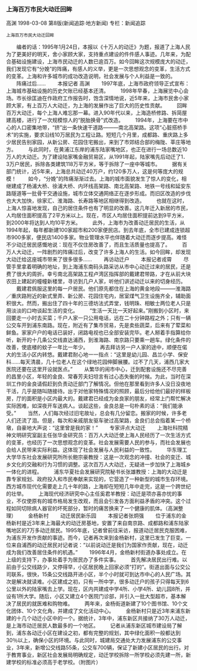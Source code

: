 ### 上海百万市民大动迁回眸
高渊
1998-03-08
第8版(新闻追踪·地方新闻)
专栏：新闻追踪

    上海百万市民大动迁回眸
　　编者的话：1995年1月24日，本报以《十万人的动迁》为题，报道了上海人民为了更美好的明天，舍小家顾大家，支持重点建设的件件感人事迹。几年来，为配合基础设施建设，上海市民动迁的人数已逾百万。如今回眸这次规模庞大的动迁，我们发现它有“分娩”的阵痛，有感人的义举，更是一次思想观念的变革，生活方式的变革。上海和许多城市的成功改造说明，社会发展与个人利益是一致的。
　　阵痛过后……
　　本报记者  高渊
　　1997年底，上海市政府领导正式宣布：上海城市基础设施的历史欠账已经基本还清。
　　1998年早春，上海展览中心会场。市长徐匡迪在作政府工作报告时，饱含深情地说，近5年来，上海市民舍小家顾大家，有上百万人大动迁，为上海的发展作出了巨大的历史性贡献。
　　回眸百万大动迁，每个上海人难忘那一幕。进入90年代以来，上海造桥修路、拆简屋建高楼，进行了一次规模惊人的“脱胎换骨”式改造。
　　1994年，上海要在市中心的人口密集地带，“挤”出一条快速干道路———南北高架路。这项“心脏搭桥手术”的实施，要求沿线10万居民为工程让路。短短几个月里，成都路、重庆路上多少居民告别家园，从新公房、花园住宅搬出，来到了市郊结合部的梅陇、莘庄等地方。
　　与此同时，在黄浦江东岸的浦东陆家嘴地区，也正在进行一场总数近10万人的大动迁。为了建设陆家嘴金融贸易区，从1991年起，陆家嘴先后动迁了1．3万户居民，拆除各类建筑118万平方米，等于拆除了一座中等城市。
　　据有关部门统计，近5年来，上海总共动迁40万户，约120多万人，这是何等庞大的规模！
　　如今，“分娩”的阵痛渐渐过去。上海的城市面貌发生了惊人的变化，相继建成了杨浦大桥、徐浦大桥、内环线高架路、南北高架路、地铁一号线和延安东路隧道等一批骨干交通设施，城市立体交通网络正在逐步形成。而旧区改造的步伐也大大加快，徐家汇、淮海路、长寿路等地区相继得到改造。
　　也就在这时，上海人惊喜地发现，自己的居住条件也有了明显的改善。这几年迁入新居的市民，人均居住面积提高了2平方米以上。现在，市区人均居住面积提前达到9平方米，到2000年将达到人均10平方米。
　　此外，上海市为改善动迁居民的生活，从1994年起，每年都新建100家超市和200家便民店。到去年底，全市已建成连锁超市900多家，便民店1400多家。物业管理水平也伴随着大动迁而逐步提高。难怪不少动迁居民感慨地说：现在不仅住房改善了，而且生活质量也提高了。
　　百万人大动迁，一阵剧烈的阵痛过后，改变了许多上海人的生活。如今回眸，却发现大动迁给这座城市带来了很多很多……
　　再访动迁户
　　本报记者戎霄
　　尽管手里拿着明确的地址，到上海浦东南码头路采访从市中心动迁过来的居民，还是费了很大的周折。幸亏南北高架路工程卢湾区指挥部的戴建君带路，才在从前大块农田上建起的幢幢新楼里，寻访到几户人家，听他们讲述动迁以来的切身经历。
　　戴建君佩服这里的每一户居民。他们原先都住在上海的黄金地段———淮海路／重庆路附近的新式里弄、新公房、花园住宅内，居室煤气卫生设施齐全，辅助面积很大。然而，搬出住了四十年的三德坊法式弄堂，钱明珠、相敏士两位老人只是用淡淡的口吻谈起生活的变化。
　　“生活一天比一天好起来。”刚搬到小区时，来回要走一小时去买菜；千户人家一只公用电话，远在二十分钟路程之外；只有一辆公交车开到浦东南路。现在，附近有了集市贸易，先是卖些蔬菜，后来有了荤菜和鲜鱼。家家户户的电话已装好，闭路电视也已全部安装完毕。老人掰着手指算给你听，新开的十几条公交线直达浦西，到淮海路、南京路只要乘一趟车。绿化条件的改善，使底楼的蚊子一年比一年少。
　　再去拜访另一户人家的途中，顺便在偌大的生活小区内转悠。戴建君耐心地一一指点：“这里是幼儿园、昌兰小学、保安科……每天清晨，几十位老人在这个绿地花园伸脚展腰。过不了几天，浦西几家大医院还要在这里开设就医点。”
　　从繁华的闹市中心，迁到配套设施还不尽完善的昌里小区，年轻的金良、常春芳夫妇坦言有过心态失衡的时候。为此，当时在深圳工作的金良请假赶到负责动迁部门了解情况。但他在那里看到许多人没日没夜地干活，几乎是随叫随接待。出于对他家特殊情况的照顾，最后分给他们最好的样板房，厅的面积是小区内最大的。戴建君已经成为金良家的朋友，经常上门帮忙解决实际困难，如深夜开车送病人。谈起这些，金良总是一句朴素的话：“我们能承受。”
　　当然，人们每次经过旧宅故址，总会有几分留恋。搬家的时候，许多老人们还流了泪。但是，每次和亲戚朋友驱车驶过高架路，金良们总会指着某一个桥墩，自豪地大声说：“这里曾是我的家！”
　　专家评点大动迁
　　上海社科院精神文明研究室副主任张华金研究员：百万人大动迁使上海人民经历了一次生活方式的变革，也经历了一次思想观念的变革。社会发展需要人民的参与，而社会发展也会给人民带来实际利益。这体现了社会发展与人民利益的一致性。
　　华东理工大学华东社会发展研究所所长鲍宗豪教授：这是一次观念的冲撞、社会的变迁、城乡文化的交融和行为习惯的调整。这次百万人大动迁，无疑进一步加快了上海城乡一体化的进程。
　　浦东华夏社会发展研究院秘书长张雄教授：上海的大动迁是靠专家规划、政府投入和市民奉献来实现的，它营造了一种新型的城市生存环境。西方城市现代化需要走上几十年的路，上海却在短短几年中走完，这是一个跨世纪的壮举。
　　上海现代经济研究中心主任奚君羊教授：动迁是项亦喜亦忧的事业，不仅使原有的城市格局发生改观，而且会引发各方面利益矛盾的冲突。这个过程如同切除病人器官的坏死部分，暂时的痛苦换来了一个健康的肌体。（高渊整理）
　　金杨新村
　　动迁居民新乐园
　　本报记者张炯强
　　位于浦东的金杨新村是近3年来上海最大的动迁房基地，安置了来自南京路、成都路和浦东陆家嘴地区的7万多动迁居民。1995年底，记者曾前往采访，报道动迁居民克服困难，为浦东开发作贡献的事迹。而今，记者再次来到金杨新村，这里已发生了巨变。一位来自浦西的动迁居民对记者说：“以前说动迁是我们为国家作贡献，现在，动迁成为我们改善居住条件的机遇。”
　　1996年4月，金杨新村街道办事处成立。在上级的支持下，办事处着手为居民办了多件实事。
　　首先解决居民出行难。以前由于公交线路少，又停得早，小区居民晚上回家必须“打的”。街道出面与公交公司联系，很快，15条公交线路开进小区，半个小时就可到达市中心的人民广场。其次是解决就读难。小区建成之初，只有一所中学，很多动迁户的孩子只得每天到6公里以外的陆家嘴去上学。现在，区内共建成中学4所、小学4所、幼儿园8所，并设有1所大学。随后，小区又建立4个医院门诊部，并引入一批大型超市，基本解决了居民的就医难和购物难。
　　两年来，金杨街道新建了10个图书馆、10个文化团体、10个文化角，并建成了文化活动中心。
　　金杨新村只是近3年来浦东新建的十几个动迁小区中的一个。据统计，3年中，浦东新区共接纳了30万人动迁，是上海市动迁居民人数最多的一个地区。
　　记者从浦东新区城市建设局了解到，浦东各动迁小区在建设之初，都有完整的规划，其中绿化面积一般都达到30％以上，确保小区的环境。与此同时，城建局交通处大力发展浦东的公交事业，3年来，新增公交线路55条，公交车700辆，保证了新建小区居民的出行。对于教育事业，新区社会发展局明确规定，动迁学校拆除一所学校必须先建一所，新建学校的标准必须高于老学校。（附图片）
